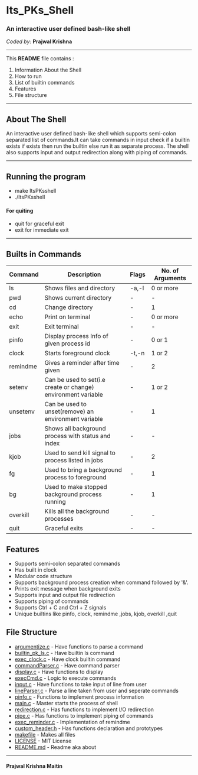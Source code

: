# Its_PKs_Shell

### An interactive user defined bash-like shell


*Coded by:*
**Prajwal Krishna**

_______________

This **README** file contains :
 1. Information About the Shell
 2. How to run
 3. List of builtin commands
 4. Features
 5. File structure

----------


## About The Shell
An interactive user defined bash-like shell which supports semi-colon separated list of commands.It can take commands in input check if a builtin exists if exists then run the builtin else run it as separate process.
The shell also supports input and output redirection along with piping of commands.

----------

## Running the program

- make ItsPKsshell
- ./ItsPKsshell

#### For quiting
- quit for graceful exit
- exit for immediate exit
-----------
## Builts in Commands

Command | Description | Flags | No. of Arguments
---- | ---- | ---- | ----
ls | Shows files and directory |-a,-l |0 or more
pwd| Shows current directory | - | -
cd| Change directory | - | 1
echo| Print on terminal |-| 0 or more
exit|Exit terminal|-|-
pinfo|Display process Info of given process id|-|0 or 1
clock|Starts foreground clock|-t,-n|1 or 2
remindme|Gives a reminder after time given|-|2
setenv|Can be used to set(i.e create or change) environment variable|-|1 or 2
unsetenv|Can be used to unset(remove) an environment variable|-|1
jobs|Shows  all background process with status and index|-|-
kjob|Used to send kill signal to process listed in jobs|-|2
fg|Used to bring a background process to foreground|-|1
bg|Used to make stopped background process running|-|1
overkill|Kills all the background processes|-|-
quit|Graceful exits|-|-

## Features
* Supports semi-colon separated commands
* Has built in clock
* Modular code structure  
* Supports background process creation when command followed by '&'.
* Prints exit message when background exits
* Supports input and output file redirection
* Supports piping of commands
* Supports Ctrl + C and Ctrl + Z signals
* Unique builtins like pinfo, clock, remindme ,jobs, kjob, overkill ,quit

## File Structure

 * [argumentize.c](./argumentize.c) - Have functions to parse a command
 * [builtin_pk_ls.c](./builtin_pk_ls.c) - Have builtin ls command
 * [exec_clock.c](./exec_clock.c) - Have clock builtin command
 * [commandParser.c](./commandParser.c) - Have command parser
 * [display.c](./display.c) - Have functions to display
 * [execCmd.c](./execCmd.c) - Logic to execute commands
 * [input.c](./input.c) - Have functions to take input of line from user
 * [lineParser.c](./lineParser.c) - Parse a line taken from user and seperate commands
 * [pinfo.c](./pinfo.c) - Functions to implement process information
 * [main.c](./main.c) - Master starts the process of shell
 * [redirection.c](./redirection.c) - Has functions to implement I/O redirection
 * [pipe.c](./pipe.c) - Has functions to implement piping of commands
 * [exec_reminder.c](./exec_reminder.c) - Implementation of remindme
 * [custom_header.h](./custom_header.h) - Has functions declaration and prototypes
 * [makefile](./makefile) - Makes all files
 * [LICENSE](./LICENSE) - MIT License
 * [README.md](./README.md) - Readme aka about


_______________

#### Prajwal Krishna Maitin

